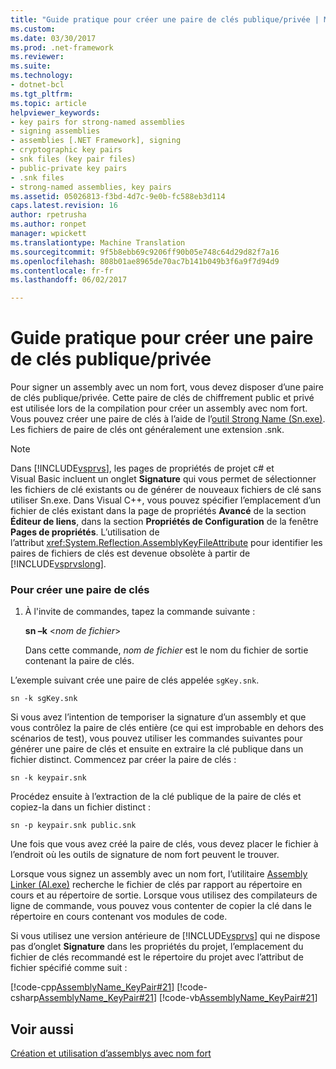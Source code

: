 ```yaml
---
title: "Guide pratique pour créer une paire de clés publique/privée | Microsoft Docs"
ms.custom: 
ms.date: 03/30/2017
ms.prod: .net-framework
ms.reviewer: 
ms.suite: 
ms.technology:
- dotnet-bcl
ms.tgt_pltfrm: 
ms.topic: article
helpviewer_keywords:
- key pairs for strong-named assemblies
- signing assemblies
- assemblies [.NET Framework], signing
- cryptographic key pairs
- snk files (key pair files)
- public-private key pairs
- .snk files
- strong-named assemblies, key pairs
ms.assetid: 05026813-f3bd-4d7c-9e0b-fc588eb3d114
caps.latest.revision: 16
author: rpetrusha
ms.author: ronpet
manager: wpickett
ms.translationtype: Machine Translation
ms.sourcegitcommit: 9f5b8ebb69c9206ff90b05e748c64d29d82f7a16
ms.openlocfilehash: 808b01ae8965de70ac7b141b049b3f6a9f7d94d9
ms.contentlocale: fr-fr
ms.lasthandoff: 06/02/2017

---
```

# <a name="how-to-create-a-public-private-key-pair"></a>Guide pratique pour créer une paire de clés publique/privée
Pour signer un assembly avec un nom fort, vous devez disposer d’une paire de clés publique/privée. Cette paire de clés de chiffrement public et privé est utilisée lors de la compilation pour créer un assembly avec nom fort. Vous pouvez créer une paire de clés à l’aide de l’[outil Strong Name (Sn.exe)](../../../docs/framework/tools/sn-exe-strong-name-tool.md). Les fichiers de paire de clés ont généralement une extension .snk.  
  
> [!NOTE]
>  Dans [!INCLUDE[vsprvs](../../../includes/vsprvs-md.md)], les pages de propriétés de projet c# et Visual Basic incluent un onglet **Signature** qui vous permet de sélectionner les fichiers de clé existants ou de générer de nouveaux fichiers de clé sans utiliser Sn.exe. Dans Visual C++, vous pouvez spécifier l’emplacement d’un fichier de clés existant dans la page de propriétés **Avancé** de la section **Éditeur de liens**, dans la section **Propriétés de Configuration** de la fenêtre **Pages de propriétés**. L’utilisation de l’attribut <xref:System.Reflection.AssemblyKeyFileAttribute> pour identifier les paires de fichiers de clés est devenue obsolète à partir de [!INCLUDE[vsprvslong](../../../includes/vsprvslong-md.md)].  
  
### <a name="to-create-a-key-pair"></a>Pour créer une paire de clés  
  
1.  À l'invite de commandes, tapez la commande suivante :  
  
     **sn –k** \<*nom de fichier*>  
  
     Dans cette commande, *nom de fichier* est le nom du fichier de sortie contenant la paire de clés.  
  
 L’exemple suivant crée une paire de clés appelée `sgKey.snk`.  
  
```  
sn -k sgKey.snk  
```  
  
 Si vous avez l’intention de temporiser la signature d’un assembly et que vous contrôlez la paire de clés entière (ce qui est improbable en dehors des scénarios de test), vous pouvez utiliser les commandes suivantes pour générer une paire de clés et ensuite en extraire la clé publique dans un fichier distinct. Commencez par créer la paire de clés :  
  
```  
sn -k keypair.snk  
```  
  
 Procédez ensuite à l’extraction de la clé publique de la paire de clés et copiez-la dans un fichier distinct :  
  
```  
sn -p keypair.snk public.snk  
```  
  
 Une fois que vous avez créé la paire de clés, vous devez placer le fichier à l’endroit où les outils de signature de nom fort peuvent le trouver.  
  
 Lorsque vous signez un assembly avec un nom fort, l’utilitaire [Assembly Linker (Al.exe)](../../../docs/framework/tools/al-exe-assembly-linker.md) recherche le fichier de clés par rapport au répertoire en cours et au répertoire de sortie. Lorsque vous utilisez des compilateurs de ligne de commande, vous pouvez vous contenter de copier la clé dans le répertoire en cours contenant vos modules de code.  
  
 Si vous utilisez une version antérieure de [!INCLUDE[vsprvs](../../../includes/vsprvs-md.md)] qui ne dispose pas d’onglet **Signature** dans les propriétés du projet, l’emplacement du fichier de clés recommandé est le répertoire du projet avec l’attribut de fichier spécifié comme suit :  
  
 [!code-cpp[AssemblyName_KeyPair#21](../../../samples/snippets/cpp/VS_Snippets_CLR/AssemblyName_KeyPair/CPP/keyfileattrib.cpp#21)] [!code-csharp[AssemblyName_KeyPair#21](../../../samples/snippets/csharp/VS_Snippets_CLR/AssemblyName_KeyPair/CS/keyfileattrib.cs#21)] [!code-vb[AssemblyName_KeyPair#21](../../../samples/snippets/visualbasic/VS_Snippets_CLR/AssemblyName_KeyPair/VB/keyfileattrib.vb#21)]  
  
## <a name="see-also"></a>Voir aussi  
 [Création et utilisation d’assemblys avec nom fort](../../../docs/framework/app-domains/create-and-use-strong-named-assemblies.md)
